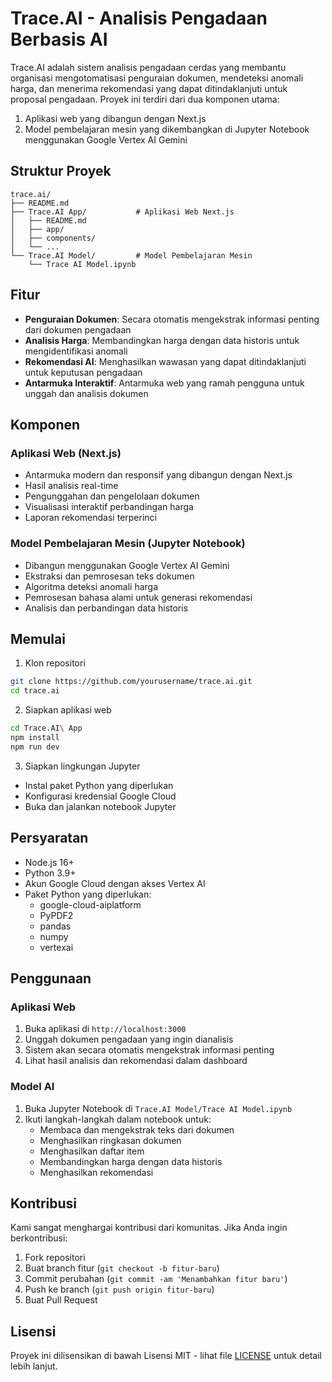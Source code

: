 # Trace.AI - Analisis Pengadaan Berbasis AI

Trace.AI adalah sistem analisis pengadaan cerdas yang membantu organisasi mengotomatisasi penguraian dokumen, mendeteksi anomali harga, dan menerima rekomendasi yang dapat ditindaklanjuti untuk proposal pengadaan. Proyek ini terdiri dari dua komponen utama:

1. Aplikasi web yang dibangun dengan Next.js
2. Model pembelajaran mesin yang dikembangkan di Jupyter Notebook menggunakan Google Vertex AI Gemini

## Struktur Proyek

```
trace.ai/
├── README.md
├── Trace.AI App/           # Aplikasi Web Next.js
│   ├── README.md
│   ├── app/
│   ├── components/
│   └── ...
└── Trace.AI Model/         # Model Pembelajaran Mesin
    └── Trace AI Model.ipynb
```

## Fitur

- **Penguraian Dokumen**: Secara otomatis mengekstrak informasi penting dari dokumen pengadaan
- **Analisis Harga**: Membandingkan harga dengan data historis untuk mengidentifikasi anomali
- **Rekomendasi AI**: Menghasilkan wawasan yang dapat ditindaklanjuti untuk keputusan pengadaan
- **Antarmuka Interaktif**: Antarmuka web yang ramah pengguna untuk unggah dan analisis dokumen

## Komponen

### Aplikasi Web (Next.js)
- Antarmuka modern dan responsif yang dibangun dengan Next.js
- Hasil analisis real-time
- Pengunggahan dan pengelolaan dokumen
- Visualisasi interaktif perbandingan harga
- Laporan rekomendasi terperinci

### Model Pembelajaran Mesin (Jupyter Notebook)
- Dibangun menggunakan Google Vertex AI Gemini
- Ekstraksi dan pemrosesan teks dokumen
- Algoritma deteksi anomali harga
- Pemrosesan bahasa alami untuk generasi rekomendasi
- Analisis dan perbandingan data historis

## Memulai

1. Klon repositori
```bash
git clone https://github.com/yourusername/trace.ai.git
cd trace.ai
```

2. Siapkan aplikasi web
```bash
cd Trace.AI\ App
npm install
npm run dev
```

3. Siapkan lingkungan Jupyter
- Instal paket Python yang diperlukan
- Konfigurasi kredensial Google Cloud
- Buka dan jalankan notebook Jupyter

## Persyaratan

- Node.js 16+
- Python 3.9+
- Akun Google Cloud dengan akses Vertex AI
- Paket Python yang diperlukan:
  - google-cloud-aiplatform
  - PyPDF2
  - pandas
  - numpy
  - vertexai

## Penggunaan

### Aplikasi Web
1. Buka aplikasi di `http://localhost:3000`
2. Unggah dokumen pengadaan yang ingin dianalisis
3. Sistem akan secara otomatis mengekstrak informasi penting
4. Lihat hasil analisis dan rekomendasi dalam dashboard

### Model AI
1. Buka Jupyter Notebook di `Trace.AI Model/Trace AI Model.ipynb`
2. Ikuti langkah-langkah dalam notebook untuk:
   - Membaca dan mengekstrak teks dari dokumen
   - Menghasilkan ringkasan dokumen
   - Menghasilkan daftar item
   - Membandingkan harga dengan data historis
   - Menghasilkan rekomendasi

## Kontribusi

Kami sangat menghargai kontribusi dari komunitas. Jika Anda ingin berkontribusi:

1. Fork repositori
2. Buat branch fitur (`git checkout -b fitur-baru`)
3. Commit perubahan (`git commit -am 'Menambahkan fitur baru'`)
4. Push ke branch (`git push origin fitur-baru`)
5. Buat Pull Request

## Lisensi

Proyek ini dilisensikan di bawah Lisensi MIT - lihat file [LICENSE](LICENSE) untuk detail lebih lanjut.